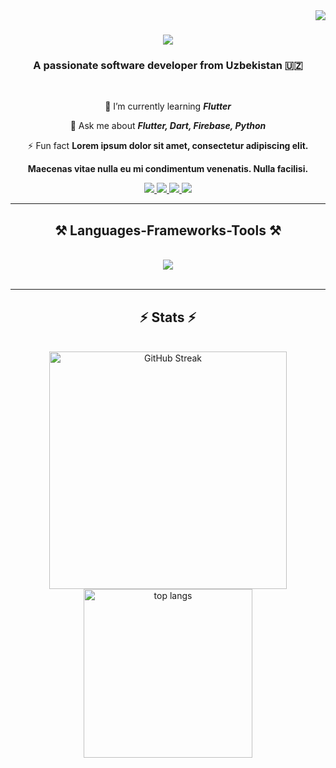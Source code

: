 <img align="right" src="https://visitor-badge.laobi.icu/badge?page_id=ibragimov.05" />

<h1 align="center">
    <img src="https://readme-typing-svg.herokuapp.com/?font=Righteous&size=35&center=true&vCenter=true&width=500&height=70&duration=4000&lines=Hi+There!+👋;+I'm+Abdulloh!;" />
</h1>

<h3 align="center">A passionate software developer from Uzbekistan 🇺🇿</h3>

<br/>

<div align="center">

🌱 I’m currently learning ***Flutter***

💬 Ask me about ***Flutter, Dart, Firebase, Python***

⚡️ Fun fact **Lorem ipsum dolor sit amet, consectetur adipiscing elit.**

  **Maecenas vitae nulla eu mi condimentum venenatis. Nulla facilisi.**

 </div>

<div align="center"> 
    <a href="https://www.linkedin.com/in/abdulloh-ganiyev-98b046296/" target="_blank">
    <img src="https://img.shields.io/badge/LinkedIn-0077B5?style=for-the-badge&logo=linkedin&logoColor=white" target="_blank" />
  </a>
    <a href="https://t.me/Aabu2005" target="_blank">
    <img src="https://img.shields.io/badge/Telegram-26A5E4?style=for-the-badge&logo=telegram&logoColor=white" target="_blank" />
        <a href="https://leetcode.com/u/abdullokh_ganiev/" target="_blank">
    <img src="https://img.shields.io/badge/LeetCode-FFA116?style=for-the-badge&logo=leetcode&logoColor=white" target="_blank" />
  </a>
  <a href="mailto:ganievabdulloh2005@gmail.com">
    <img src="https://img.shields.io/badge/Gmail-333333?style=for-the-badge&logo=gmail&logoColor=red" />

  </a>


</div>

 <hr/>

<h2 align="center">⚒ Languages-Frameworks-Tools ⚒</h2>
<br/>
<div align="center">
    <img src="https://skillicons.dev/icons?i=flutter,dart,python,firebase,github,git,androidstudio,vscode,ubuntu,linux,figma" />
</div>

<br/>



<hr/>

<h2 align="center">⚡️ Stats ⚡️</h2>
<br>
<div align="center">
  <img width=380 src="https://streak-stats.demolab.com?user=Aabdulloh2005&theme=tokyonight&border_radius=10" alt="GitHub Streak"/>
  <img width=270 src="https://github-readme-stats.vercel.app/api/top-langs/?username=Aabdulloh2005&layout=compact&bg_color=00000000" alt="top langs"/>
</div>
<br/>
